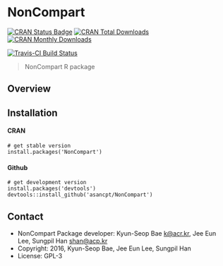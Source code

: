 # NonCompart

[![CRAN Status Badge](http://www.r-pkg.org/badges/version/NonCompart)](https://cran.r-project.org/package=NonCompart) [![CRAN Total Downloads](http://cranlogs.r-pkg.org/badges/grand-total/NonCompart)](https://cran.r-project.org/package=NonCompart) [![CRAN Monthly Downloads](http://cranlogs.r-pkg.org/badges/NonCompart)](https://cran.r-project.org/package=NonCompart)

[![Travis-CI Build Status](https://travis-ci.org/asancpt/NonCompart.svg?branch=master)](https://travis-ci.org/asancpt/NonCompart) 

> NonCompart R package

Overview
--------

Installation
------------

#### CRAN

    # get stable version
    install.packages('NonCompart')

#### Github

    # get development version
    install.packages('devtools')
    devtools::install_github('asancpt/NonCompart')
   
Contact
-------

- NonCompart Package developer: Kyun-Seop Bae <k@acr.kr>, Jee Eun Lee, Sungpil Han <shan@acp.kr>
- Copyright: 2016, Kyun-Seop Bae, Jee Eun Lee, Sungpil Han
- License: GPL-3
